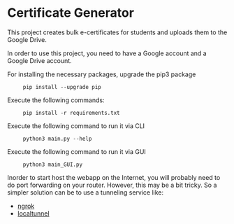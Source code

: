 # Certificate Generator

This project creates bulk e-certificates for students and uploads them to the Google Drive.

In order to use this project, you need to have a Google account and a Google Drive account. 

For installing the necessary packages, upgrade the pip3 package

```     pip install --upgrade pip```

Execute the following commands:

```     pip install -r requirements.txt```

Execute the following command to run it via CLI

```     python3 main.py --help```

Execute the following command to run it via GUI

```     python3 main_GUI.py```


Inorder to start host the webapp on the Internet, you will probably need to do port forwarding on your router. However, this may be a bit tricky. So a simpler solution can be to use a tunneling service like:

-   [ngrok](https://ngrok.com/) 
-   [localtunnel](https://ngrok.com/)